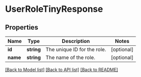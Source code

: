 # UserRoleTinyResponse

## Properties
Name | Type | Description | Notes
------------ | ------------- | ------------- | -------------
**id** | **string** | The unique ID for the role. | [optional] 
**name** | **string** | The name of the role. | [optional] 

[[Back to Model list]](../../README.md#documentation-for-models) [[Back to API list]](../../README.md#documentation-for-api-endpoints) [[Back to README]](../../README.md)

